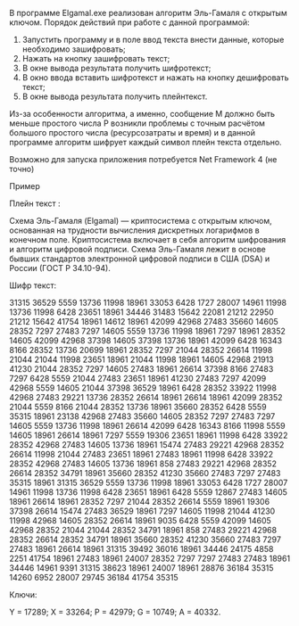 В программе Elgamal.exe реализован алгоритм Эль-Гамаля с открытым ключом.
Порядок действий при работе с данной программой:
1. Запустить программу и в поле ввод текста внести данные, которые необходимо зашифровать;
2. Нажать на кнопку зашифровать текст;
3. В окне вывода результата получить шифротекст;
4. В окно ввода вставить шифротекст и нажать на кнопку дешифровать текст;
5. В окне вывода результата получить плейнтекст.

Из-за особенности алгоритма, а именно, сообщение М должно быть меньше простого числа P возникли проблемы с точным расчётом большого простого числа (ресурсозатраты и время) и в данной программе алгоритм шифрует каждый символ плейн текста отдельно.

Возможно для запуска приложения потребуется Net Framework 4 (не точно)

Пример 

Плейн текст :

Схема Эль-Гамаля (Elgamal) — криптосистема с открытым ключом, основанная на трудности вычисления дискретных логарифмов в конечном поле. Криптосистема включает в себя алгоритм шифрования и алгоритм цифровой подписи. Схема Эль-Гамаля лежит в основе бывших стандартов электронной цифровой подписи в США (DSA) и России (ГОСТ Р 34.10-94).

Шифр текст: 

31315 36529 5559 13736 11998 18961 33053 6428 1727 28007 14961 11998 13736 11998 6428 23651 18961 34446 31483 15642 22081 21212 22950 21212 15642 41754 18961 14612 18961 42099 42968 27483 35660 14605 28352 7297 27483 7297 14605 5559 13736 11998 18961 7297 18961 28352 14605 42099 42968 37398 14605 37398 13736 18961 42099 6428 16343 8166 28352 13736 20699 18961 28352 7297 21044 28352 26614 11998 21044 21044 11998 23651 18961 21044 11998 18961 14605 42968 21913 41230 21044 28352 7297 14605 27483 18961 26614 37398 8166 27483 7297 6428 5559 21044 27483 23651 18961 41230 27483 7297 42099 42968 5559 14605 21044 37398 36529 18961 6428 28352 33922 11998 42968 27483 29221 13736 28352 26614 18961 26614 18961 42099 28352 21044 5559 8166 21044 28352 13736 18961 35660 28352 6428 5559 35315 18961 23138 42968 27483 35660 14605 28352 7297 27483 7297 14605 5559 13736 11998 18961 26614 42099 6428 16343 8166 11998 5559 14605 18961 26614 18961 7297 5559 19306 23651 18961 11998 6428 33922 28352 42968 27483 14605 13736 18961 15474 27483 29221 42968 28352 26614 11998 21044 27483 23651 18961 27483 18961 11998 6428 33922 28352 42968 27483 14605 13736 18961 858 27483 29221 42968 28352 26614 28352 34791 18961 35660 28352 41230 35660 27483 7297 27483 35315 18961 31315 36529 5559 13736 11998 18961 33053 6428 1727 28007 14961 11998 13736 11998 6428 23651 18961 6428 5559 12867 27483 14605 18961 26614 18961 28352 7297 21044 28352 26614 5559 18961 19306 37398 26614 15474 27483 36529 18961 7297 14605 11998 21044 41230 11998 42968 14605 28352 26614 18961 9035 6428 5559 42099 14605 42968 28352 21044 21044 28352 34791 18961 858 27483 29221 42968 28352 26614 28352 34791 18961 35660 28352 41230 35660 27483 7297 27483 18961 26614 18961 31315 39492 36016 18961 34446 24175 4858 2251 41754 18961 27483 18961 24007 28352 7297 7297 27483 27483 18961 34446 14961 9391 31315 38623 18961 24007 18961 28876 36184 35315 14260 6952 28007 29745 36184 41754 35315 

Ключи:

Y = 17289; X = 33264; P = 42979; G = 10749; A = 40332. 
